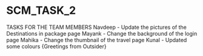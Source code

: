 # SCM_TASK_2
TASKS FOR THE TEAM MEMBERS
Navdeep - Update the pictures of the Destinations in package page
Mayank - Change the background of the login page
Mahika - Change the thumbnail of the travel page
Kunal - Updated some colours
{Greetings from Outsider}
